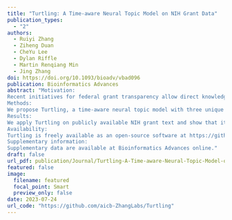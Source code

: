 ```yaml
---
title: "Turtling: A Time-aware Neural Topic Model on NIH Grant Data"
publication_types:
  - "2"
authors:
  - Ruiyi Zhang
  - Ziheng Duan
  - CheYu Lee
  - Dylan Riffle
  - Martin Renqiang Min
  - Jing Zhang
doi: https://doi.org/10.1093/bioadv/vbad096
publication: Bioinformatics Advances
abstract: "Motivation:
Recent initiatives for federal grant transparency allow direct knowledge extraction from large volumes of grant texts, serving as a powerful alternative to traditional surveys. However, its computational modeling is challenging as grants are usually multifaceted with constantly-evolving topics.
Methods:
We propose Turtling, a time-aware neural topic model with three unique characteristics. Firstly, Turtling employs pre-trained biomedical word embedding to extract research topics. Secondly, it leverages a probabilistic time-series model to allow smooth and coherent topic evolution. Lastly, Turtling leverages additional topic diversity loss and funding institute classification loss to improve topic quality and facilitate funding institute prediction.
Results:
We apply Turtling on publicly available NIH grant text and show that it significantly outperforms other methods on topic quality metrics. We also demonstrate that Turtling can provide insights into research topic evolution by detecting topic trends across decades. In summary, Turtling may be a valuable tool for grant text analysis.
Availability:
Turtling is freely available as an open-source software at https://github.com/aicb-ZhangLabs/Turtling
Supplementary information:
Supplementary data are available at Bioinformatics Advances online."
draft: false
url_pdf: publication/Journal/Turtling-A-Time-aware-Neural-Topic-Model-on-NIH-Grant-Data/vbad096.pdf
featured: false
image:
  filename: featured
  focal_point: Smart
  preview_only: false
date: 2023-07-24
url_code: "https://github.com/aicb-ZhangLabs/Turtling"
---
```


